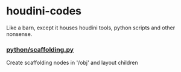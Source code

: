 # houdini-codes
Like a barn, except it houses houdini tools, python scripts and other nonsense. 

### [python/scaffolding.py](https://github.com/se-beast-ian/houdini-codes/blob/main/python/scaffolding.py)
Create scaffolding nodes in '/obj' and layout children

